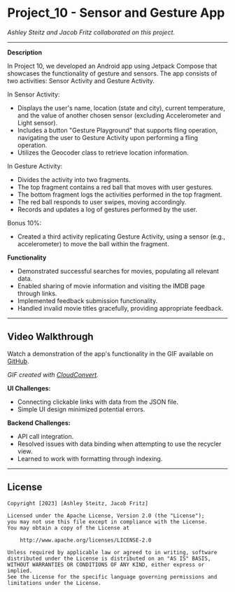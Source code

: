 # Project_10 - Sensor and Gesture App

*Ashley Steitz and Jacob Fritz collaborated on this project.*

---

**Description**

In Project 10, we developed an Android app using Jetpack Compose that showcases the functionality of gesture and sensors. 
The app consists of two activities: Sensor Activity and Gesture Activity.

In Sensor Activity:
- Displays the user's name, location (state and city), current temperature, and the value of another chosen sensor (excluding Accelerometer and Light sensor).
- Includes a button "Gesture Playground" that supports fling operation, navigating the user to Gesture Activity upon performing a fling operation.
- Utilizes the Geocoder class to retrieve location information.

In Gesture Activity:
- Divides the activity into two fragments.
- The top fragment contains a red ball that moves with user gestures.
- The bottom fragment logs the activities performed in the top fragment.
- The red ball responds to user swipes, moving accordingly.
- Records and updates a log of gestures performed by the user.

Bonus 10%:
- Created a third activity replicating Gesture Activity, using a sensor (e.g., accelerometer) to move the ball within the fragment.

**Functionality**

- Demonstrated successful searches for movies, populating all relevant data.
- Enabled sharing of movie information and visiting the IMDB page through links.
- Implemented feedback submission functionality.
- Handled invalid movie titles gracefully, providing appropriate feedback.

---

## Video Walkthrough
Watch a demonstration of the app's functionality in the GIF available on [GitHub](https://github.com/jfritz25/Project8ThisIsTheOne/blob/master/app/src/main/java/com/example/project8/convert.gif).

*GIF created with [CloudConvert](https://cloudconvert.com/).*

**UI Challenges:**
- Connecting clickable links with data from the JSON file.
- Simple UI design minimized potential errors.

**Backend Challenges:**
- API call integration.
- Resolved issues with data binding when attempting to use the recycler view.
- Learned to work with formatting through indexing.

---

## License

    Copyright [2023] [Ashley Steitz, Jacob Fritz]

    Licensed under the Apache License, Version 2.0 (the "License");
    you may not use this file except in compliance with the License.
    You may obtain a copy of the License at

        http://www.apache.org/licenses/LICENSE-2.0

    Unless required by applicable law or agreed to in writing, software
    distributed under the License is distributed on an "AS IS" BASIS,
    WITHOUT WARRANTIES OR CONDITIONS OF ANY KIND, either express or implied.
    See the License for the specific language governing permissions and
    limitations under the License.


